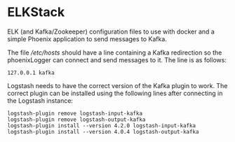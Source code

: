 # ELKStack
ELK (and Kafka/Zookeeper) configuration files to use with docker and a simple Phoenix application to send messages to Kafka.

The file */etc/hosts* should have a line containing a Kafka redirection so the phoenixLogger can connect and send messages to it. The line is as follows:

```
127.0.0.1 kafka
```

Logstash needs to have the correct version of the Kafka plugin to work. The correct plugin can be installed using the following lines after connecting in the Logstash instance:

```
logstash-plugin remove logstash-input-kafka
logstash-plugin remove logstash-output-kafka
logstash-plugin install --version 4.2.0 logstash-input-kafka
logstash-plugin install --version 4.0.4 logstash-output-kafka
```
